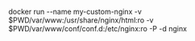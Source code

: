 docker run --name my-custom-nginx -v $PWD/var/www:/usr/share/nginx/html:ro  -v $PWD/var/www/conf/conf.d:/etc/nginx:ro -P -d nginx

